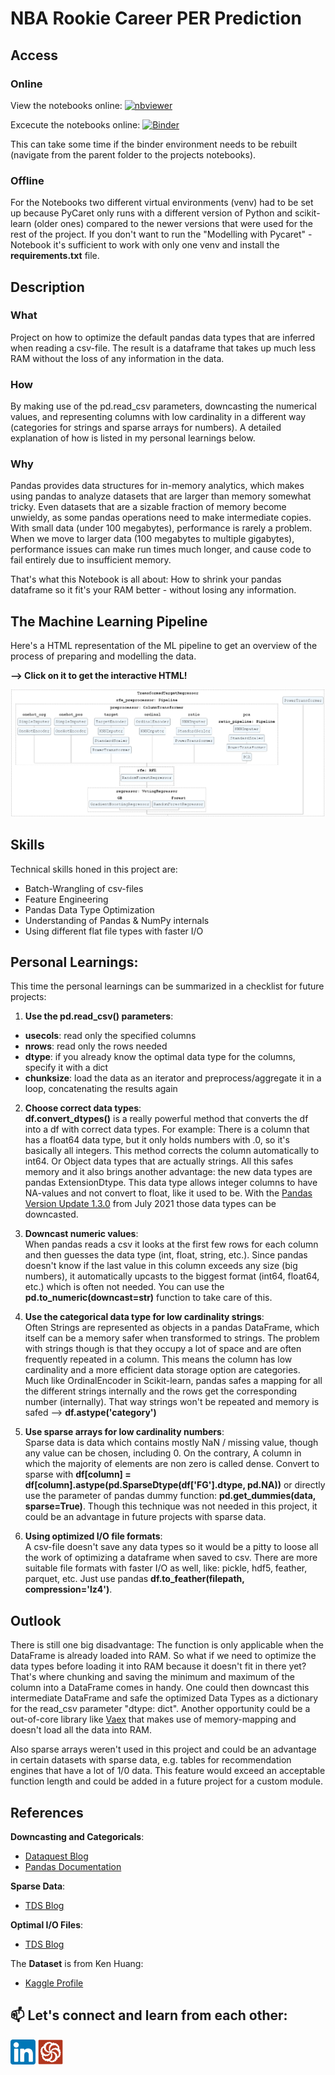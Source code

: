 # NBA Rookie Career PER Prediction

## Access

### Online

View the notebooks online:
[![nbviewer](https://raw.githubusercontent.com/jupyter/design/master/logos/Badges/nbviewer_badge.svg)](https://nbviewer.org/github/kevin-goetz/NBA-ML-Projects/tree/main/Player%20Performance%20Prediction/Notebooks/)

Excecute the notebooks online: 
[![Binder](https://mybinder.org/badge_logo.svg)](https://mybinder.org/v2/gh/kevin-goetz/NBA-ML-Projects/HEAD)

This can take some time if the binder environment needs to be rebuilt (navigate from the parent folder to the projects notebooks).
 
### Offline

For the Notebooks two different virtual environments (venv) had to be set up because PyCaret only runs with a different version of Python and scikit-learn (older ones) compared to the newer versions that were used for the rest of the project. If you don't want to run the "Modelling with Pycaret" - Notebook it's sufficient to work with only one venv and install the **requirements.txt** file.

## Description

### What
Project on how to optimize the default pandas data types that are inferred when reading a csv-file. The result is a dataframe that takes up much less RAM without the loss of any information in the data.

### How
By making use of the pd.read_csv parameters, downcasting the numerical values, and representing columns with low cardinality in a different way (categories for strings and sparse arrays for numbers). A detailed explanation of how is listed in my personal learnings below.

### Why
Pandas provides data structures for in-memory analytics, which makes using pandas to analyze datasets that are larger than memory somewhat tricky. Even datasets that are a sizable fraction of memory become unwieldy, as some pandas operations need to make intermediate copies. With small data (under 100 megabytes), performance is rarely a problem. When we move to larger data (100 megabytes to multiple gigabytes), performance issues can make run times much longer, and cause code to fail entirely due to insufficient memory.

That's what this Notebook is all about: How to shrink your pandas dataframe so it fit's your RAM better - without losing any information.

## The Machine Learning Pipeline

Here's a HTML representation of the ML pipeline to get an overview of the process of preparing and modelling the data.

  **--> Click on it to get the interactive HTML!**

[![raw.githack.com](https://github.com/kevin-goetz/NBA-ML-Projects/blob/main/Player%20Performance%20Prediction/Models/ML%20Pipeline.PNG)](https://rawcdn.githack.com/kevin-goetz/NBA-ML-Projects/9c439f9f4304749febc12af72782517efaa1d8ee/Player%20Performance%20Prediction/Models/NBA_Rookie_model_pipeline.html)


## Skills
Technical skills honed in this project are:
- Batch-Wrangling of csv-files
- Feature Engineering
- Pandas Data Type Optimization
- Understanding of Pandas & NumPy internals
- Using different flat file types with faster I/O

## Personal Learnings:
This time the personal learnings can be summarized in a checklist for future projects:
1. **Use the pd.read_csv() parameters**:
  - **usecols**: read only the specified columns
  - **nrows**: read only the rows needed
  - **dtype**: if you already know the optimal data type for the columns, specify it with a dict
  - **chunksize**: load the data as an iterator and preprocess/aggregate it in a loop, concatenating the results again

2. **Choose correct data types**: <br/>
**df.convert_dtypes()** is a really powerful method that converts the df into a df with correct data types. For example: There is a column that has a float64 data type, but it only holds numbers with .0, so it's basically all integers. This method corrects the column automatically to int64. Or Object data types that are actually strings. All this safes memory and it also brings another advantage: the new data types are pandas ExtensionDtype. This data type allows integer columns to have NA-values and not convert to float, like it used to be. With the [Pandas Version Update 1.3.0](https://pandas.pydata.org/docs/whatsnew/v1.3.0.html) from July 2021 those data types can be downcasted.

3. **Downcast numeric values**: <br/>
When pandas reads a csv it looks at the first few rows for each column and then guesses the data type (int, float, string, etc.). Since pandas doesn't know if the last value in this column exceeds any size (big numbers), it automatically upcasts to the biggest format (int64, float64, etc.) which is often not needed. You can use the **pd.to_numeric(downcast=str)** function to take care of this.

4. **Use the categorical data type for low cardinality strings**: <br/>
Often Strings are represented as objects in a pandas DataFrame, which itself can be a memory safer when transformed to strings. The problem with strings though is that they occupy a lot of space and are often frequently repeated in a column. This means the column has low cardinality and a more efficient data storage option are categories. Much like OrdinalEncoder in Scikit-learn, pandas safes a mapping for all the different strings internally and the rows get the corresponding number (internally). That way strings won't be repeated and memory is safed --> **df.astype('category')**

5. **Use sparse arrays for low cardinality numbers**: <br/>
Sparse data is data which contains mostly NaN / missing value, though any value can be chosen, including 0. On the contrary, A column in which the majority of elements are non zero is called dense. Convert to sparse with **df[column] = df[column].astype(pd.SparseDtype(df['FG'].dtype, pd.NA))** or directly use the parameter of pandas dummy function: **pd.get_dummies(data, sparse=True)**. Though this technique was not needed in this project, it could be an advantage in future projects with sparse data.

6. **Using optimized I/O file formats**: <br/>
A csv-file doesn't save any data types so it would be a pitty to loose all the work of optimizing a dataframe when saved to csv. There are more suitable file formats with faster I/O as well, like: pickle, hdf5, feather, parquet, etc. Just use pandas **df.to_feather(filepath, compression='lz4')**.

## Outlook
There is still one big disadvantage: The function is only applicable when the DataFrame is already loaded into RAM. So what if we need to optimize the data types before loading it into RAM because it doesn't fit in there yet? That's where chunking and saving the minimum and maximum of the column into a DataFrame comes in handy. One could then downcast this intermediate DataFrame and safe the optimized Data Types as a dictionary for the read_csv parameter "dtype: dict". Another opportunity could be a out-of-core library like [Vaex](https://vaex.io/docs/index.html) that makes use of memory-mapping and doesn't load all the data into RAM.

Also sparse arrays weren't used in this project and could be an advantage in certain datasets with sparse data, e.g. tables for recommendation engines that have a lot of 1/0 data. This feature would exceed an acceptable function length and could be added in a future project for a custom module.


## References
**Downcasting and Categoricals**:
- [Dataquest Blog](https://www.dataquest.io/blog/pandas-big-data/)
- [Pandas Documentation](https://pandas.pydata.org/pandas-docs/stable/user_guide/scale.html#)

**Sparse Data**:
- [TDS Blog](https://towardsdatascience.com/working-with-sparse-data-sets-in-pandas-and-sklearn-d26c1cfbe067)

**Optimal I/O Files**:
- [TDS Blog](https://towardsdatascience.com/the-best-format-to-save-pandas-data-414dca023e0d)

The **Dataset** is from Ken Huang: 
- [Kaggle Profile](https://www.kaggle.com/kenhuang41/nba-basic-game-data-by-player)


## 📫 Let's connect and learn from each other:

[<img src="https://github.com/kevin-goetz/kevin-goetz/blob/main/LinkedIn Logo.png" height="40em" align="center" alt="Connect with Me on LinkedIn" title="Connect with Me on LinkedIn"/>](https://linkedin.com/in/kgötz) [<img src="https://github.com/kevin-goetz/kevin-goetz/blob/main/Codewars Logo.svg" height="40em" align="center" alt="Connect with Me on Codewars" title="Connect with Me on Codewars"/>](https://www.codewars.com/users/kevin-goetz)


